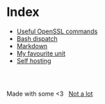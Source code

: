 # Index

- [Useful OpenSSL commands](openssl.md)
- [Bash dispatch](dispatch.md)
- [Markdown](markdown.md)
- [My favourite unit](unit.md)
- [Self hosting](hosting.md)


###  &nbsp;

Made with some <3 &nbsp; [Not a lot](https://github.com/jpedro/jpedro.github.io)
<!-- This ~~will be eventually~~ is generated. -->

<div id="comments" data-added="manually"></div>
<script src="/app.js" defer></script>